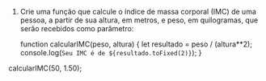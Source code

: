 1. Crie uma função que calcule o índice de massa corporal (IMC) de uma pessoa, a partir de sua altura, em metros, e peso, em quilogramas, que serão recebidos como parâmetro:

   function calcularIMC(peso, altura) {
   let resultado = peso / (altura**2);
   console.log(`Seu IMC é de ${resultado.toFixed(2)}`);
}

calcularIMC(50, 1.50);
